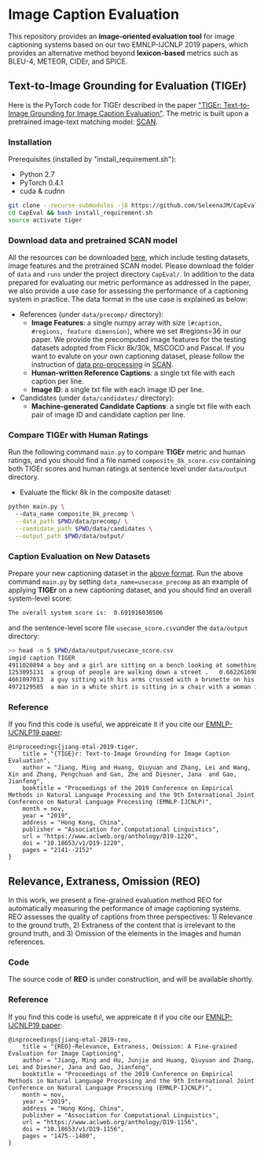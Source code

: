 # Image Caption Evaluation
This repository provides an **image-oriented evaluation tool** for image captioning systems based on our two EMNLP-IJCNLP 2019 papers, which provides an alternative method beyond **lexicon-based** metrics such as BLEU-4, METEOR, CIDEr, and SPICE.

## Text-to-Image Grounding for Evaluation (TIGEr)
Here is the PyTorch code for TIGEr described in the paper ["TIGEr: Text-to-Image Grounding for Image Caption Evaluation"](https://www.aclweb.org/anthology/D19-1220.pdf). The metric is built upon a pretrained image-text matching model: [SCAN](http://www.dropwizard.io/1.0.2/docs/).

### Installation
Prerequisites (installed by "install_requirement.sh"):
* Python 2.7
* PyTorch 0.4.1
* cuda & cudnn
```bash
git clone --recurse-submodules -j8 https://github.com/SeleenaJM/CapEval.git
cd CapEval && bash install_requirement.sh
source activate tiger
```

### Download data and pretrained SCAN model
All the resources can be downloaded [here](https://drive.google.com/drive/folders/11eMgUHUD_6LLK9JmiiWCbuHjh0u2OgA1?usp=sharing), which include testing datasets, image features and the pretrained SCAN model. Please download the folder of `data` and `runs` under the project directory `CapEval/`. In addition to the data prepared for evaluating our metric performance as addressed in the paper, we also provide a use case for assessing the performance of a captioning system in practice. The data format in the use case is explained as below:
* References (under `data/precomp/` directory):
  * **Image Features**: a single numpy array with size `[#caption, #regions, feature dimension]`, where we set #regions=36 in our paper. We provide the precomputed image features for the testing datasets adopted from Flickr 8k/30k, MSCOCO and Pascal. If you want to evalute on your own captioning dataset, please follow the instruction of [data pro-processing](https://github.com/kuanghuei/SCAN#data-pre-processing-optional) in [SCAN](http://www.dropwizard.io/1.0.2/docs/).
  * **Human-written Reference Captions**: a single txt file with each caption per line.
  * **Image ID**: a single txt file with each image ID per line.
* Candidates (under `data/candidates/` directory):
  * **Machine-generated Candidate Captions**: a single txt file with each pair of image ID and candidate caption per line.

### Compare TIGEr with Human Ratings
Run the following command `main.py` to compare **TIGEr** metric and human ratings, and you should find a file named `composite_8k_score.csv` containing both TIGEr scores and human ratings at sentence level under `data/output` directory.
* Evaluate the flickr 8k in the composite dataset:
```bash
python main.py \ 
  --data_name composite_8k_precomp \
  --data_path $PWD/data/precomp/ \
  --candidate_path $PWD/data/candidates \
  --output_path $PWD/data/output/
```

### Caption Evaluation on New Datasets
Prepare your new captioning dataset in the [above format](#download-data-and-pretrained-scan-model). Run the above command `main.py` by setting `data_name=usecase_precomp` as an example of applying **TIGEr** on a new captioning dataset, and you should find an overall system-level score:
```bash
The overall system score is:  0.691916030506
```
and the sentence-level score file `usecase_score.csv`under the `data/output` directory:
```bash
>> head -n 5 $PWD/data/output/usecase_score.csv
imgid caption TIGER
4911020894 a boy and a girl are sitting on a bench looking at something they each have in a small paper cup .	0.768561861936
1253095131	a group of people are walking down a street .	0.662261698141
4661097013	a guy sitting with his arms crossed with a brunette on his left .	0.63660359163
4972129585	a man in a white shirt is sitting in a chair with a woman in a white shirt .	0.630412890176
```

### Reference
If you find this code is useful, we appreicate it if you cite our [EMNLP-IJCNLP19 paper](https://www.aclweb.org/anthology/D19-1220):
```
@inproceedings{jiang-etal-2019-tiger,
    title = "{TIGE}r: Text-to-Image Grounding for Image Caption Evaluation",
    author = "Jiang, Ming and Huang, Qiuyuan and Zhang, Lei and Wang, Xin and Zhang, Pengchuan and Gan, Zhe and Diesner, Jana  and Gao, Jianfeng",
    booktitle = "Proceedings of the 2019 Conference on Empirical Methods in Natural Language Processing and the 9th International Joint Conference on Natural Language Processing (EMNLP-IJCNLP)",
    month = nov,
    year = "2019",
    address = "Hong Kong, China",
    publisher = "Association for Computational Linguistics",
    url = "https://www.aclweb.org/anthology/D19-1220",
    doi = "10.18653/v1/D19-1220",
    pages = "2141--2152"
}
```

## Relevance, Extraness, Omission (REO)
In this work, we present a fine-grained evaluation method REO for automatically measuring the performance of image captioning systems. REO assesses the quality of captions from three perspectives: 1) Relevance to the ground truth, 2) Extraness of the content that is irrelevant to the ground truth, and 3) Omission of the elements in the images and human references.

### Code
The source code of **REO** is under construction, and will be available shortly.

### Reference
If you find this code is useful, we appreicate it if you cite our [EMNLP-IJCNLP19 paper](https://www.aclweb.org/anthology/D19-1156):
```
@inproceedings{jiang-etal-2019-reo,
    title = "{REO}-Relevance, Extraness, Omission: A Fine-grained Evaluation for Image Captioning",
    author = "Jiang, Ming and Hu, Junjie and Huang, Qiuyuan and Zhang, Lei and Diesner, Jana and Gao, Jianfeng",
    booktitle = "Proceedings of the 2019 Conference on Empirical Methods in Natural Language Processing and the 9th International Joint Conference on Natural Language Processing (EMNLP-IJCNLP)",
    month = nov,
    year = "2019",
    address = "Hong Kong, China",
    publisher = "Association for Computational Linguistics",
    url = "https://www.aclweb.org/anthology/D19-1156",
    doi = "10.18653/v1/D19-1156",
    pages = "1475--1480",
}
```
